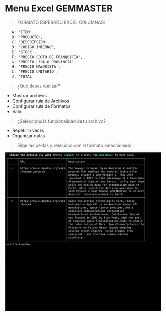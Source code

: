 <h1>Menu Excel GEMMASTER</h1>

> FORMATO ESPERADO EXCEL COLUMNAS:

 ````
    A: 'ITEM',
    B: 'PRODUCTO',
    C: 'DESCRIPCION',
    D: 'CODIGO INTERNO',
    E: 'STOCK',
    F: 'PRECIO COSTO DE FRANQUICIA',
    G: 'PRECIO LIMA O PROVINCIA',
    H: 'PRECIO MAYORISTA',
    I: 'PRECIO UNITARIO',
    J: 'TOTAL'
 ````

> ¿Que desea realizar?

- Mostrar archivos
- Configurar ruta de Archivos
- Configurar ruta de Formatos
- Salir

> ¿Selecciona la funcionalidad de tu archivo?

- Repetir n veces
- Organizar datos

> Elige las celdas y relaciona con el formato seleccionado:


![Alt Text](https://raw.githubusercontent.com/eduardoboucas/inquirer-table-prompt/master/screen-capture.gif)

